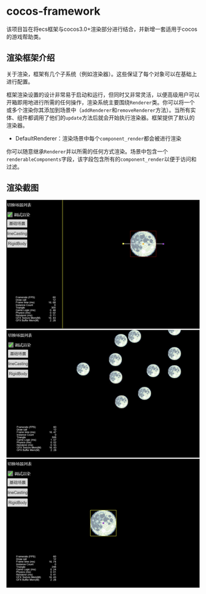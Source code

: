 # cocos-framework
该项目旨在将ecs框架与cocos3.0+渲染部分进行结合，并新增一套适用于cocos的游戏帮助类。

## 渲染框架介绍
关于渲染，框架有几个子系统（例如渲染器）。这些保证了每个对象可以在基础上进行配置。

框架渲染设置的设计非常易于启动和运行，但同时又非常灵活，以便高级用户可以开箱即用地进行所需的任何操作，渲染系统主要围绕`Renderer`类。你可以将一个或多个渲染你其添加到场景中（`addRenderer`和`removeRenderer`方法）。当所有实体、组件都调用了他们的`update`方法后就会开始执行渲染器。框架提供了默认的渲染器。

- DefaultRenderer：渲染场景中每个`component_render`都会被进行渲染

你可以随意继承`Renderer`并以所需的任何方式渲染。场景中包含一个`renderableComponents`字段，该字段包含所有的`component_render`以便于访问和过滤。

## 渲染截图
![avatar1](/images/screenshot.png)
![avatar2](/images/screenshot1.png)
![avatar3](/images/screenshot2.png)
